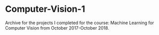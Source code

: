 # Computer-Vision-1
Archive for the projects I completed for the course: Machine Learning for Computer Vision from October 2017-October 2018.
